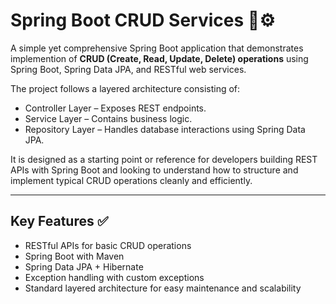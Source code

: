 # Spring Boot CRUD Services 🔗⚙️

A simple yet comprehensive Spring Boot application that demonstrates implemention of **CRUD (Create, Read, Update, Delete) operations** using Spring Boot, Spring Data JPA, and RESTful web services.

The project follows a layered architecture consisting of:

  -  Controller Layer – Exposes REST endpoints.
  -  Service Layer – Contains business logic.
  -  Repository Layer – Handles database interactions using Spring Data JPA.

It is designed as a starting point or reference for developers building REST APIs with Spring Boot and looking to understand how to structure and implement typical CRUD operations cleanly and efficiently.

---

## Key Features ✅ 

- RESTful APIs for basic CRUD operations 
- Spring Boot with Maven  
- Spring Data JPA + Hibernate 
- Exception handling with custom exceptions
- Standard layered architecture for easy maintenance and scalability
